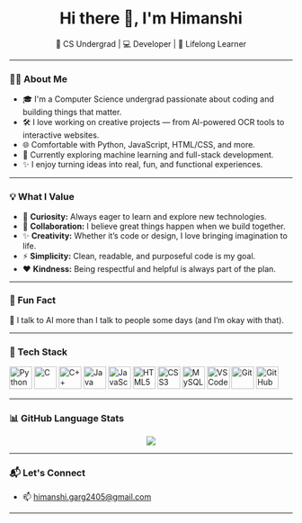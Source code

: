 <h1 align="center">Hi there 👋, I'm Himanshi</h1>
<p align="center">🚀 CS Undergrad | 💻 Developer | 🌱 Lifelong Learner</p>

---

### 👨‍💻 About Me

- 🎓 I'm a Computer Science undergrad passionate about coding and building things that matter.
- 🛠️ I love working on creative projects — from AI-powered OCR tools to interactive websites.
- 🌐 Comfortable with Python, JavaScript, HTML/CSS, and more.
- 🎯 Currently exploring machine learning and full-stack development.
- ✨ I enjoy turning ideas into real, fun, and functional experiences.

---

### 💡 What I Value

- 🧠 **Curiosity:** Always eager to learn and explore new technologies.
- 🤝 **Collaboration:** I believe great things happen when we build together.
- ✨ **Creativity:** Whether it’s code or design, I love bringing imagination to life.
- ⚡ **Simplicity:** Clean, readable, and purposeful code is my goal.
- ❤️ **Kindness:** Being respectful and helpful is always part of the plan.

---

### 🤔 Fun Fact

🤖 I talk to AI more than I talk to people some days (and I’m okay with that).

---

### 🧠 Tech Stack

<p align="left">
  <img src="https://cdn.jsdelivr.net/gh/devicons/devicon/icons/python/python-original.svg" width="40" alt="Python" />
  <img src="https://cdn.jsdelivr.net/gh/devicons/devicon/icons/c/c-original.svg" width="40" alt="C" />
  <img src="https://cdn.jsdelivr.net/gh/devicons/devicon/icons/cplusplus/cplusplus-original.svg" width="40" alt="C++" />
  <img src="https://cdn.jsdelivr.net/gh/devicons/devicon/icons/java/java-original.svg" width="40" alt="Java" />
  <img src="https://cdn.jsdelivr.net/gh/devicons/devicon/icons/javascript/javascript-original.svg" width="40" alt="JavaScript" />
  <img src="https://cdn.jsdelivr.net/gh/devicons/devicon/icons/html5/html5-original.svg" width="40" alt="HTML5" />
  <img src="https://cdn.jsdelivr.net/gh/devicons/devicon/icons/css3/css3-original.svg" width="40" alt="CSS3" />
  <img src="https://cdn.jsdelivr.net/gh/devicons/devicon/icons/mysql/mysql-original.svg" width="40" alt="MySQL" />
  <img src="https://cdn.jsdelivr.net/gh/devicons/devicon/icons/vscode/vscode-original.svg" width="40" alt="VS Code" />
  <img src="https://cdn.jsdelivr.net/gh/devicons/devicon/icons/git/git-original.svg" width="40" alt="Git" />
  <img src="https://cdn.jsdelivr.net/gh/devicons/devicon/icons/github/github-original.svg" width="40" alt="GitHub" />
</p>

---

### 📊 GitHub Language Stats

<p align="center">
  <img src="https://github-readme-stats.vercel.app/api/top-langs/?username=HimanshiGarg2405&layout=compact&theme=tokyonight" />
</p>

---

### 📬 Let's Connect

- 📫 [himanshi.garg2405@gmail.com](mailto:himanshi.garg2405@gmail.com)

---
